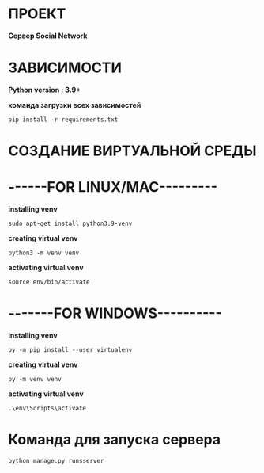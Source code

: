 # ПРОЕКТ

**Сервер Social Network**

# ЗАВИСИМОСТИ

**Python version : 3.9+**


**команда загрузки всех зависимостей**

    pip install -r requirements.txt

# СОЗДАНИЕ ВИРТУАЛЬНОЙ СРЕДЫ

# ------FOR LINUX/MAC---------
**installing venv** 

    sudo apt-get install python3.9-venv
**creating virtual venv**

    python3 -m venv venv
**activating virtual venv**

    source env/bin/activate

# -------FOR WINDOWS----------
**installing venv**

    py -m pip install --user virtualenv
**creating virtual venv**

    py -m venv venv
**activating virtual venv**

    .\env\Scripts\activate

# Команда для запуска сервера

    python manage.py runsserver
